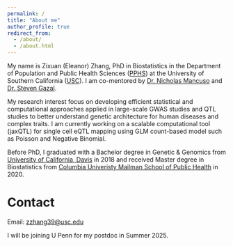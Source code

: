```yaml
---
permalink: /
title: "About me"
author_profile: true
redirect_from: 
  - /about/
  - /about.html
---
```


My name is Zixuan (Eleanor) Zhang, PhD in Biostatistics in the Department of Population and Public Health Sciences ([PPHS](https://pphs.usc.edu/)) at the University of Southern California ([USC](https://www.usc.edu/)). I am co-mentored by [Dr. Nicholas Mancuso](https://www.mancusolab.com/lab-members) and [Dr. Steven Gazal](https://gazal-lab.org/lab-members). 

My research interest focus on developing efficient statistical and computational approaches applied in large-scale GWAS studies and QTL studies to better understand genetic architecture for human diseases and complex traits. I am currently working on a scalable computational tool (jaxQTL) for single cell eQTL mapping using GLM count-based model such as Poisson and Negative Binomial.

Before PhD, I graduated with a Bachelor degree in Genetic & Genomics from [University of California, Davis](https://www.ucdavis.edu/) in 2018 and received Master degree in Biostatistics from [Columbia Univeristy Mailman School of Public Health](https://www.mailman.columbia.edu/) in 2020.


Contact
=======
Email: zzhang39@usc.edu

I will be joining U Penn for my postdoc in Summer 2025.


